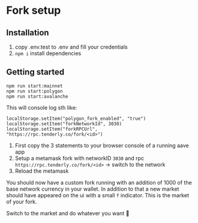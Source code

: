 # Fork setup

## Installation

1. copy .env.test to .env and fill your credentials
2. `npm i` install dependencies

## Getting started

```
npm run start:mainnet
npm run start:polygon
npm run start:avalanche
```

This will console log sth like:

```
localStorage.setItem("polygon_fork_enabled", "true")
localStorage.setItem("forkNetworkId", 3030)
localStorage.setItem("forkRPCUrl", "https://rpc.tenderly.co/fork/<id>")
```

1. First copy the 3 statements to your browser console of a running aave app
2. Setup a metamask fork with networkID `3030` and rpc `https://rpc.tenderly.co/fork/<id>` -> switch to the network
3. Reload the metamask

You should now have a custom fork running with an addition of 1000 of the base network currency in your wallet.
In addition to that a new market should have appeared on the ui with a small `f` indicator.
This is the market of your fork.

Switch to the market and do whatever you want :tada:
